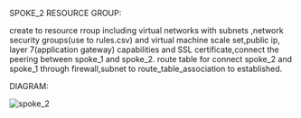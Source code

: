 SPOKE_2 RESOURCE GROUP:
    
 create to resource rroup including virtual networks  with subnets ,network security groups(use to rules.csv)  and virtual machine scale set,public ip, layer 7(application gateway) capabilities and SSL certificate,connect  the peering between spoke_1 and spoke_2. route table for connect spoke_2 and spoke_1 through firewall,subnet to route_table_association to established.

DIAGRAM:

 ![spoke_2](https://github.com/user-attachments/assets/0898959a-0ac1-40d5-afcf-cedc2a091a38)
 